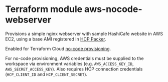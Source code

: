 # Terraform module aws-nocode-webserver

Provisions a simple nginx webserver with sample HashiCafe website in AWS EC2, using a base AMI registered in [HCP Packer](https://cloud.hashicorp.com/products/packer).

Enabled for Terraform Cloud [no-code provisioning](https://developer.hashicorp.com/terraform/cloud-docs/no-code-provisioning/module-design).

For no-code provisioning, AWS credentials must be supplied to the workspace via environment variables (e.g. `AWS_ACCESS_KEY_ID`, `AWS_SECRET_ACCESS_KEY`). Also requires HCP connection credentials (`HCP_CLIENT_ID` and `HCP_CLIENT_SECRET`).
